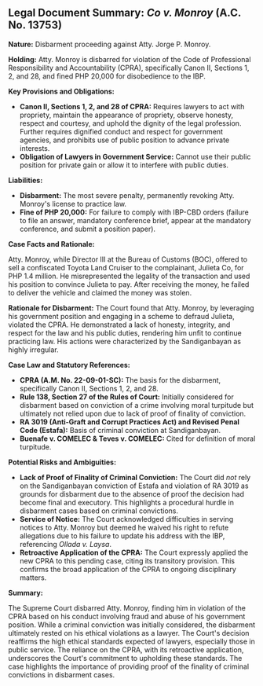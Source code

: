 ## Legal Document Summary: *Co v. Monroy* (A.C. No. 13753)

**Nature:** Disbarment proceeding against Atty. Jorge P. Monroy.

**Holding:** Atty. Monroy is disbarred for violation of the Code of Professional Responsibility and Accountability (CPRA), specifically Canon II, Sections 1, 2, and 28, and fined PHP 20,000 for disobedience to the IBP.

**Key Provisions and Obligations:**

*   **Canon II, Sections 1, 2, and 28 of CPRA:** Requires lawyers to act with propriety, maintain the appearance of propriety, observe honesty, respect and courtesy, and uphold the dignity of the legal profession. Further requires dignified conduct and respect for government agencies, and prohibits use of public position to advance private interests.
*   **Obligation of Lawyers in Government Service:** Cannot use their public position for private gain or allow it to interfere with public duties.

**Liabilities:**

*   **Disbarment:** The most severe penalty, permanently revoking Atty. Monroy's license to practice law.
*   **Fine of PHP 20,000:** For failure to comply with IBP-CBD orders (failure to file an answer, mandatory conference brief, appear at the mandatory conference, and submit a position paper).

**Case Facts and Rationale:**

Atty. Monroy, while Director III at the Bureau of Customs (BOC), offered to sell a confiscated Toyota Land Cruiser to the complainant, Julieta Co, for PHP 1.4 million. He misrepresented the legality of the transaction and used his position to convince Julieta to pay. After receiving the money, he failed to deliver the vehicle and claimed the money was stolen.

**Rationale for Disbarment:** The Court found that Atty. Monroy, by leveraging his government position and engaging in a scheme to defraud Julieta, violated the CPRA. He demonstrated a lack of honesty, integrity, and respect for the law and his public duties, rendering him unfit to continue practicing law. His actions were characterized by the Sandiganbayan as highly irregular.

**Case Law and Statutory References:**

*   **CPRA (A.M. No. 22-09-01-SC):** The basis for the disbarment, specifically Canon II, Sections 1, 2, and 28.
*   **Rule 138, Section 27 of the Rules of Court:** Initially considered for disbarment based on conviction of a crime involving moral turpitude but ultimately not relied upon due to lack of proof of finality of conviction.
*   **RA 3019 (Anti-Graft and Corrupt Practices Act) and Revised Penal Code (Estafa):** Basis of criminal conviction at Sandiganbayan.
*   **Buenafe v. COMELEC & Teves v. COMELEC:** Cited for definition of moral turpitude.

**Potential Risks and Ambiguities:**

*   **Lack of Proof of Finality of Criminal Conviction:** The Court did *not* rely on the Sandiganbayan conviction of Estafa and violation of RA 3019 as grounds for disbarment due to the absence of proof the decision had become final and executory. This highlights a procedural hurdle in disbarment cases based on criminal convictions.
*   **Service of Notice:** The Court acknowledged difficulties in serving notices to Atty. Monroy but deemed he waived his right to refute allegations due to his failure to update his address with the IBP, referencing *Ollada v. Laysa*.
*   **Retroactive Application of the CPRA:** The Court expressly applied the new CPRA to this pending case, citing its transitory provision. This confirms the broad application of the CPRA to ongoing disciplinary matters.

**Summary:**

The Supreme Court disbarred Atty. Monroy, finding him in violation of the CPRA based on his conduct involving fraud and abuse of his government position. While a criminal conviction was initially considered, the disbarment ultimately rested on his ethical violations as a lawyer. The Court's decision reaffirms the high ethical standards expected of lawyers, especially those in public service. The reliance on the CPRA, with its retroactive application, underscores the Court's commitment to upholding these standards. The case highlights the importance of providing proof of the finality of criminal convictions in disbarment cases.
